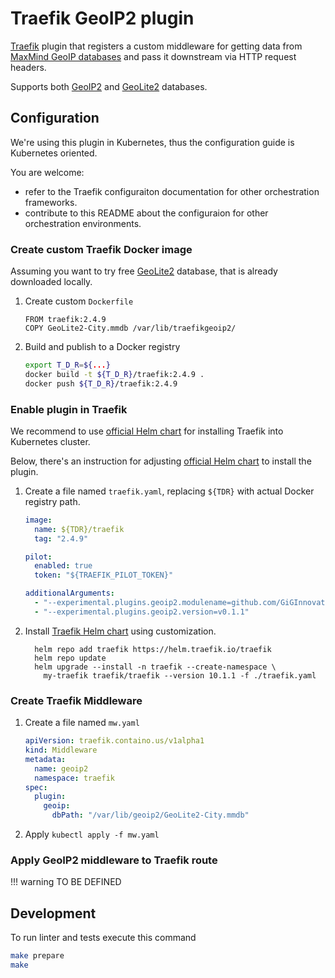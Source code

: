 # Traefik GeoIP2 plugin

[Traefik](https://doc.traefik.io/traefik/) plugin 
that registers a custom middleware 
for getting data from 
[MaxMind GeoIP databases](https://www.maxmind.com/en/geoip2-services-and-databases) 
and pass it downstream via HTTP request headers.

Supports both 
[GeoIP2](https://www.maxmind.com/en/geoip2-databases) 
and 
[GeoLite2](https://dev.maxmind.com/geoip/geolite2-free-geolocation-data) databases.

## Configuration

We're using this plugin in Kubernetes, thus the configuration guide is Kubernetes oriented.

You are welcome: 

  * refer to the Traefik configuraiton documentation for other orchestration frameworks.
  * contribute to this README about the configuraion for other orchestration environments.

### Create custom Traefik Docker image

Assuming you want to try free 
[GeoLite2](https://dev.maxmind.com/geoip/geolite2-free-geolocation-data)
database, that is already downloaded locally.

1. Create custom `Dockerfile`
  
    ```
    FROM traefik:2.4.9
    COPY GeoLite2-City.mmdb /var/lib/traefikgeoip2/ 
    ```

2. Build and publish to a Docker registry
   
    ```sh
    export T_D_R=${...}
    docker build -t ${T_D_R}/traefik:2.4.9 .
    docker push ${T_D_R}/traefik:2.4.9


### Enable plugin in Traefik

We recommend to use [official Helm chart](https://github.com/traefik/traefik-helm-chart)
for installing Traefik into Kubernetes cluster.

Below, there's an instruction for adjusting 
[official Helm chart](https://github.com/traefik/traefik-helm-chart)
to install the plugin.

1. Create a file named `traefik.yaml`, replacing `${TDR}` with actual Docker registry path. 
    ```yaml
    image:
      name: ${TDR}/traefik
      tag: "2.4.9"

    pilot:
      enabled: true
      token: "${TRAEFIK_PILOT_TOKEN}"

    additionalArguments:
      - "--experimental.plugins.geoip2.modulename=github.com/GiGInnovationLabs/traefikgeoip2"
      - "--experimental.plugins.geoip2.version=v0.1.1"
    ```
2. Install [Traefik Helm chart](https://github.com/traefik/traefik-helm-chart) using customization.
    ```
      helm repo add traefik https://helm.traefik.io/traefik
      helm repo update
      helm upgrade --install -n traefik --create-namespace \
        my-traefik traefik/traefik --version 10.1.1 -f ./traefik.yaml      
    ```

### Create Traefik Middleware

1. Create a file named `mw.yaml`
    ```yaml
    apiVersion: traefik.containo.us/v1alpha1
    kind: Middleware
    metadata:
      name: geoip2
      namespace: traefik
    spec:
      plugin:
        geoip:
          dbPath: "/var/lib/geoip2/GeoLite2-City.mmdb"
    ```

2. Apply
    `kubectl apply -f mw.yaml`

### Apply GeoIP2 middleware to Traefik route

!!! warning TO BE DEFINED

## Development

To run linter and tests execute this command

```sh
make prepare
make
```